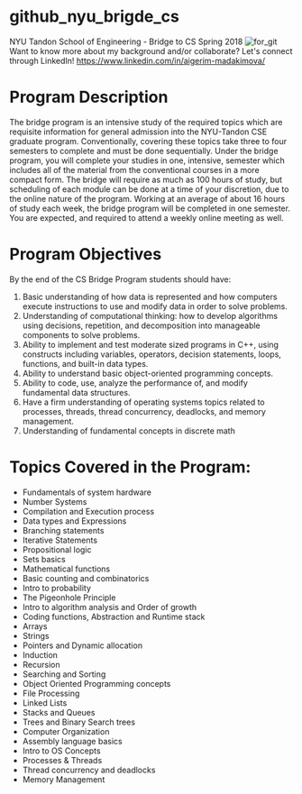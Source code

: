 # github_nyu_brigde_cs
NYU Tandon School of Engineering - Bridge to CS Spring 2018
![for_git](https://user-images.githubusercontent.com/87446059/126022196-94a01874-0754-4a58-9c61-8a293853db9a.jpeg)
Want to know more about my background and/or collaborate? Let's connect through LinkedIn! https://www.linkedin.com/in/aigerim-madakimova/
# Program Description

The bridge program is an intensive study of the required topics which are requisite information for general admission into the NYU-Tandon CSE graduate program. Conventionally, covering these topics take three to four semesters to complete and must be done sequentially. Under the bridge program, you will complete your studies in one, intensive, semester which includes all of the material from the conventional courses in a more compact form. The bridge will require as much as 100 hours of study, but scheduling of each module can be done at a time of your discretion, due to the online nature of the program. Working at an average of about 16 hours of study each week, the bridge program will be completed in one semester. You are expected, and required to attend a weekly online meeting as well.
# Program Objectives

By the end of the CS Bridge Program students should have:
1. Basic understanding of how data is represented and how computers execute instructions to use and modify data in order to solve problems.
2. Understanding of computational thinking: how to develop algorithms using decisions, repetition, and decomposition into manageable components to solve problems.
3. Ability to implement and test moderate sized programs in C++, using constructs including variables, operators, decision statements, loops, functions, and built-in data types.
4. Ability to understand basic object-oriented programming concepts.
5. Ability to code, use, analyze the performance of, and modify fundamental data structures.
6. Have a firm understanding of operating systems topics related to processes, threads, thread concurrency, deadlocks, and memory management.
7. Understanding of fundamental concepts in discrete math
# Topics Covered in the Program:

 * Fundamentals of system hardware
 * Number Systems
 * Compilation and Execution process
 * Data types and Expressions
 * Branching statements
 * Iterative Statements
 * Propositional logic
 * Sets basics
 * Mathematical functions
 * Basic counting and combinatorics
 * Intro to probability
 * The Pigeonhole Principle
 * Intro to algorithm analysis and Order of growth
 * Coding functions, Abstraction and Runtime stack
 * Arrays
 * Strings
 * Pointers and Dynamic allocation
 * Induction
 * Recursion
 * Searching and Sorting
 * Object Oriented Programming concepts
 * File Processing
 * Linked Lists
 * Stacks and Queues
 * Trees and Binary Search trees
 * Computer Organization
 * Assembly language basics
 * Intro to OS Concepts
 * Processes & Threads 
 * Thread concurrency and deadlocks
 * Memory Management
